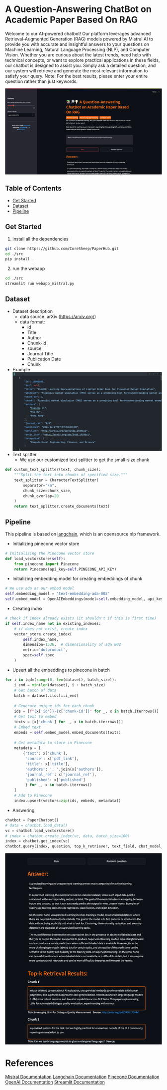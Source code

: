 # A Question-Answering ChatBot on Academic Paper Based On RAG
Welcome to our AI-powered chatbot! Our platform leverages advanced Retrieval-Augmented Generation (RAG) models powered by Mistral AI to provide you with accurate and insightful answers to your questions on Machine Learning, Natural Language Processing (NLP), and Computer Vision. Whether you are curious about the latest trends, need help with technical concepts, or want to explore practical applications in these fields, our chatbot is designed to assist you. Simply ask a detailed question, and our system will retrieve and generate the most relevant information to satisfy your query. Note: For the best results, please enter your entire question rather than just keywords.  

![chat](assets/images/screenshot2.png)

## Table of Contents
- [Get Started](#get-started)
- [Dataset](#dataset)
- [Pipeline](#pipeline)

## Get Started
1. install all the dependencies
```bash
git clone https://github.com/CoreSheep/PaperHub.git
cd ./src
pip install .
```
2. run the webapp
```bash
cd ./src
streamlit run webapp_mistral.py
```


## Dataset

- Dataset description
    - data source: arXiv (https://arxiv.org/)
    - data format:
      - id
      - Title
      - Author
      - Chunk-id
      - source
      - Journal Title
      - Publication Date
      - Chunk
- Example
![dataset example](assets/images/dataset_example2.png)
- Text splitter
  - We use our customized text splitter to get the small-size chunk
```python
def custom_text_splitter(text, chunk_size):
    """Split the text into chunks of specified size."""
    text_splitter = CharacterTextSplitter(
        separator="\n",
        chunk_size=chunk_size,
        chunk_overlap=20
    )
    return text_splitter.create_documents(text)
```

## Pipeline
This pipeline is based on [langchain](https://python.langchain.com/docs/get_started/introduction), which is an opensource nlp framework.
- Initializing pinecone vector store
```python
# Initializing the Pinecone vector store
def load_vectorstore(self):
    from pinecone import Pinecone
    return Pinecone(api_key=self.PINECONE_API_KEY)
```
- Initializing embedding model for creating embeddings of chunk
```python
# We use ada as our embed model
self.embedding_model = "text-embedding-ada-002" 
self.embed_model = OpenAIEmbeddings(model=self.embedding_model, api_key=self.OPENAI_API_KEY)
```

- Creating index
```python
# check if index already exists (it shouldn't if this is first time)
if self.index_name not in existing_indexes:
    # if does not exist, create index
    vector_store.create_index(
        self.index_name,
        dimension=1536,  # dimensionality of ada 002
        metric='dotproduct',
        spec=self.spec
    )
```

- Upsert all the embeddings to pinecone in batch
```python
for i in tqdm(range(0, len(dataset), batch_size)):
    i_end = min(len(dataset), i + batch_size)
    # Get batch of data
    batch = dataset.iloc[i:i_end]

    # Generate unique ids for each chunk
    ids = [f"{x['id']}-{x['chunk-id']}" for _, x in batch.iterrows()]
    # Get text to embed
    texts = [x['chunk'] for _, x in batch.iterrows()]
    # Embed text
    embeds = self.embed_model.embed_documents(texts)

    # Get metadata to store in Pinecone
    metadata = [
        {'text': x['chunk'],
         'source': x['pdf_link'],
         'title': x['title'],
         'authors': ', '.join(x['authors']),
         'journal_ref': x['journal_ref'],
         'published': x['published']
         } for _, x in batch.iterrows()
    ]
    # Add to Pinecone
    index.upsert(vectors=zip(ids, embeds, metadata))
```

- Answering
```python
chatbot = PaperChatbot()
# data = chatbot.load_data()
vc = chatbot.load_vectorstore()
# index = chatbot.create_index(vc, data, batch_size=100)
index = chatbot.get_index(vc)
chatbot.query(index, question, top_k_retriever, text_field, chat_model_selected)
```

![answer_example](assets/images/answer_example2.png)

# References
[Mistral Documentation](https://docs.mistral.ai/capabilities/completion/)
[Langchain Documentation](https://python.langchain.com/docs/get_started/introduction)
[Pinecone Documentation](https://docs.pinecone.io/docs/overview)
[OpenAI Documentation](https://platform.openai.com/docs/api-reference)
[Streamlit Documentation](https://docs.streamlit.io/)
